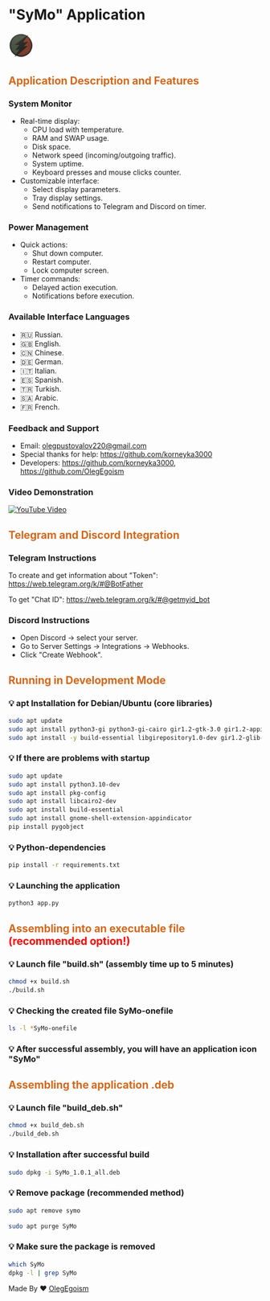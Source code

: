 <h1>
"SyMo" Application
</h1>

<img src="logo.png" width="10%" />

<h2 style="color: chocolate">
Application Description and Features
</h2> 

<h3>System Monitor</h3>

- Real-time display:
  - CPU load with temperature.
  - RAM and SWAP usage.
  - Disk space.
  - Network speed (incoming/outgoing traffic).
  - System uptime.
  - Keyboard presses and mouse clicks counter.
- Customizable interface:
  - Select display parameters.
  - Tray display settings.
  - Send notifications to Telegram and Discord on timer.

<h3>Power Management</h3>

- Quick actions:
  - Shut down computer.
  - Restart computer.
  - Lock computer screen.
- Timer commands:
  - Delayed action execution.
  - Notifications before execution.

<h3>Available Interface Languages</h3>

- 🇷🇺 Russian.
- 🇬🇧 English.
- 🇨🇳 Chinese.
- 🇩🇪 German.
- 🇮🇹 Italian.
- 🇪🇸 Spanish.
- 🇹🇷 Turkish.
- 🇸🇦 Arabic.
- 🇫🇷 French.

<h3>Feedback and Support</h3> 

- Email: olegpustovalov220@gmail.com
- Special thanks for help: https://github.com/korneyka3000
- Developers: https://github.com/korneyka3000, https://github.com/OlegEgoism

<h3>Video Demonstration</h3>

[![YouTube Video](https://img.youtube.com/vi/eNh-yalHPO0/0.jpg)](https://www.youtube.com/watch?v=eNh-yalHPO0)

<h2 style="color: chocolate">
Telegram and Discord Integration
</h2>

<h3>Telegram Instructions</h3>

To create and get information about "Token": https://web.telegram.org/k/#@BotFather

To get "Chat ID": https://web.telegram.org/k/#@getmyid_bot

<h3>Discord Instructions</h3>

- Open Discord → select your server.
- Go to Server Settings → Integrations → Webhooks.
- Click "Create Webhook".

<h2 style="color: chocolate">
Running in Development Mode
</h2>

<h3>💡 apt Installation for Debian/Ubuntu (core libraries)</h3>

```bash
sudo apt update
sudo apt install python3-gi python3-gi-cairo gir1.2-gtk-3.0 gir1.2-appindicator3-0.1
sudo apt install -y build-essential libgirepository1.0-dev gir1.2-glib-2.0 python3-gi python3-gi-cairo gobject-introspection
```

<h3>💡 If there are problems with startup</h3>

```bash
sudo apt update
sudo apt install python3.10-dev
sudo apt install pkg-config
sudo apt install libcairo2-dev
sudo apt install build-essential
sudo apt install gnome-shell-extension-appindicator
pip install pygobject
```

<h3>💡 Python-dependencies</h3>

```bash
pip install -r requirements.txt
```

<h3>💡 Launching the application</h3>

```bash
python3 app.py
```

<h2 style="color: chocolate">
    Assembling into an executable file
    <span style="color: red">(recommended option!)</span>
</h2>

<h3>💡 Launch file "build.sh" (assembly time up to 5 minutes)</h3>

```bash
chmod +x build.sh
./build.sh
```

<h3>💡 Checking the created file SyMo-onefile</h3>

```bash
ls -l *SyMo-onefile
```

<h3>💡 After successful assembly, you will have an application icon "SyMo"</h3>

<h2 style="color: chocolate">
Assembling the application .deb
</h2>

<h3>💡 Launch file "build_deb.sh"</h3>

```bash
chmod +x build_deb.sh
./build_deb.sh
```

<h3>💡 Installation after successful build</h3>

```bash
sudo dpkg -i SyMo_1.0.1_all.deb
```

<h3>💡 Remove package (recommended method)</h3>

```bash
sudo apt remove symo
```
```bash
sudo apt purge SyMo
```

<h3>💡 Make sure the package is removed</h3>

```bash
which SyMo
dpkg -l | grep SyMo
```

Made By ❤ [OlegEgoism](https://github.com/OlegEgoism)
